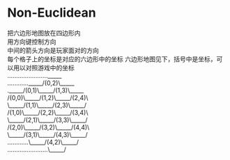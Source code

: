 # Non-Euclidean
把六边形地图放在四边形内<br>
用方向键控制方向<br>
中间的箭头方向是玩家面对的方向<br>
每个格子上的坐标是对应的六边形中的坐标
六边形地图见下，括号中是坐标，可以用以对照游戏中的坐标<br>
.......................\_\_\_\_\_<br>
............\_\_\_\_\_/(0,2)\\\_\_\_\_\_<br>
.\_\_\_\_\_/(0,1)\\\_\_\_\_\_/(1,3)\\\_\_\_\_\_<br>
/(0,0)\\\_\_\_\_\_/(1,2)\\\_\_\_\_\_/(2,4)\\<br>
\\\_\_\_\_\_/(1,1)\\\_\_\_\_\_/(2,3)\\\_\_\_\_\_/<br>
/(1,0)\\\_\_\_\_\_/(2,2)\\\_\_\_\_\_/(3,4)\\<br>
\\\_\_\_\_\_/(2,1)\\\_\_\_\_\_/(3,3)\\\_\_\_\_\_/<br>
/(2,0)\\\_\_\_\_\_/(3,2)\\\_\_\_\_\_/(4,4)\\<br>
\\\_\_\_\_\_/(3,1)\\\_\_\_\_\_/(4,3)\\\_\_\_\_\_/<br>
............\\\_\_\_\_\_/(4,2)\\\_\_\_\_\_/<br>
.......................\\\_\_\_\_\_/<br>
